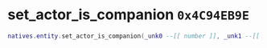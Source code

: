 # set_actor_is_companion `0x4C94EB9E`

```lua
natives.entity.set_actor_is_companion(_unk0 --[[ number ]], _unk1 --[[ number ]])
```